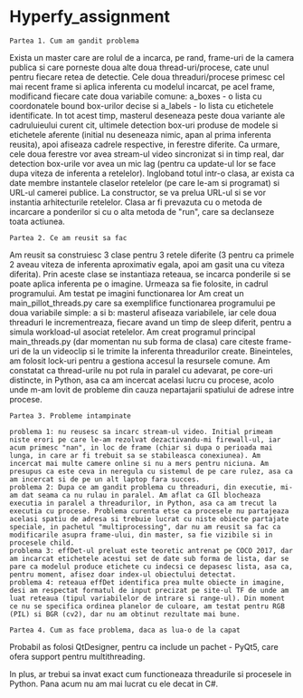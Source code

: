 # Hyperfy_assignment

    Partea 1. Cum am gandit problema

  Exista un master care are rolul de a incarca, pe rand, frame-uri de la camera publica si care porneste doua alte doua thread-uri/procese, cate unul pentru fiecare retea de detectie. Cele doua threaduri/procese primesc cel mai recent frame si aplica inferenta cu modelul incarcat, pe acel frame, modificand fiecare cate doua variabile comune: a_boxes - o lista cu coordonatele bound box-urilor decise si a_labels - lo lista cu etichetele identificate. In tot acest timp, masterul deseneaza peste doua variante ale cadruluieului curent cit, ultimele detection box-uri produse de modele si etichetele aferente (initial nu deseneaza nimic, apan al prima inferenta reusita), apoi afiseaza cadrele respective, in ferestre diferite.
  Ca urmare, cele doua ferestre vor avea stream-ul video sincronizat si in timp real, dar detection box-urile vor avea un mic lag (pentru ca update-ul lor se face dupa viteza de inferenta a retelelor).
  Ingloband totul intr-o clasa, ar exista ca date membre instantele claselor retelelor (pe care le-am si programat) si URL-ul camerei publice. La constructor, se va prelua URL-ul si se vor instantia arhitecturile retelelor. Clasa ar fi prevazuta cu o metoda de incarcare a ponderilor si cu o alta metoda de "run", care sa declanseze toata actiunea.

    Partea 2. Ce am reusit sa fac

  Am reusit sa construiesc 3 clase pentru 3 retele diferite (3 pentru ca primele 2 aveau viteza de inferenta aproximativ egala, apoi am gasit una cu viteza diferita). Prin aceste clase se instantiaza reteaua, se incarca ponderile si se poate aplica inferenta pe o imagine. Urmeaza sa fie folosite, in cadrul programului. Am testat pe imagini functionarea lor
  Am creat un main_pillot_threads.py care sa exemplifice functionarea programului pe doua variabile simple: a si b: masterul afiseaza variabilele, iar cele doua threaduri le incrementreaza, fiecare avand un timp de sleep diferit, pentru a simula workload-ul asociat retelelor. 
  Am creat programul principal main_threads.py (dar momentan nu sub forma de clasa) care citeste frame-uri de la un videoclip si le trimite la inferenta threadurilor create. Bineinteles, am folosit lock-uri pentru a gestiona accesul la resursele comune.
  Am constatat ca thread-urile nu pot rula in paralel cu adevarat, pe core-uri distincte, in Python, asa ca am incercat acelasi lucru cu procese, acolo unde m-am lovit de probleme din cauza nepartajarii spatiului de adrese intre procese.

    Partea 3. Probleme intampinate
    
    problema 1: nu reusesc sa incarc stream-ul video. Initial primeam niste erori pe care le-am rezolvat dezactivandu-mi firewall-ul, iar acum primesc "nan", in loc de frame (chiar si dupa o perioada mai lunga, in care ar fi trebuit sa se stabileasca conexiunea). Am incercat mai multe camere online si nu a mers pentru niciuna. Am presupus ca este ceva in neregula cu sistemul de pe care rulez, asa ca am incercat si de pe un alt laptop fara succes.
    problema 2: Dupa ce am gandit problema cu threaduri, din executie, mi-am dat seama ca nu rulau in paralel. Am aflat ca GIl blocheaza executia in paralel a threadurilor, in Python, asa ca am trecut la executia cu procese. Problema curenta etse ca procesele nu partajeaza acelasi spatiu de adresa si trebuie lucrat cu niste obiecte partajate speciale, in pachetul "multiprocessing", dar nu am reusit sa fac ca modificarile asupra frame-ului, din master, sa fie vizibile si in procesele child.
    problema 3: effDet-ul preluat este teoretic antrenat pe COCO 2017, dar am incarcat etichetele acestui set de date sub forma de lista, dar se pare ca modelul produce etichete cu indecsi ce depasesc lista, asa ca, pentru moment, afisez doar index-ul obiectului detectat.
    problema 4: reteaua effDet identifica prea multe obiecte in imagine, desi am respectat formatul de input precizat pe site-ul TF de unde am luat reteaua (tipul variabilelor de intrare si range-ul). Din moment ce nu se specifica ordinea planelor de culoare, am testat pentru RGB (PIL) si BGR (cv2), dar nu am obtinut rezultate mai bune.

    Partea 4. Cum as face problema, daca as lua-o de la capat

Probabil as folosi QtDesigner, pentru ca include un pachet - PyQt5, care ofera support pentru multithreading.

In plus, ar trebui sa invat exact cum functioneaza threadurile si procesele in Python. Pana acum nu am mai lucrat cu ele decat in C#.














